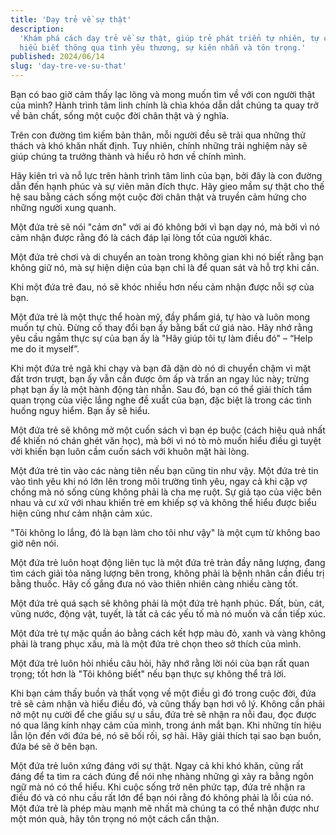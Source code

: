 ```yaml
---
title: 'Dạy trẻ về sự thật'
description:
  'Khám phá cách dạy trẻ về sự thật, giúp trẻ phát triển tự nhiên, tự chủ và
  hiểu biết thông qua tình yêu thương, sự kiên nhẫn và tôn trọng.'
published: 2024/06/14
slug: 'day-tre-ve-su-that'
---
```


Bạn có bao giờ cảm thấy lạc lõng và mong muốn tìm về với con người thật của
mình? Hành trình tâm linh chính là chìa khóa dẫn dắt chúng ta quay trở về bản
chất, sống một cuộc đời chân thật và ý nghĩa.

Trên con đường tìm kiếm bản thân, mỗi người đều sẽ trải qua những thử thách và
khó khăn nhất định. Tuy nhiên, chính những trải nghiệm này sẽ giúp chúng ta
trưởng thành và hiểu rõ hơn về chính mình.

Hãy kiên trì và nỗ lực trên hành trình tâm linh của bạn, bởi đây là con đường
dẫn đến hạnh phúc và sự viên mãn đích thực. Hãy gieo mầm sự thật cho thế hệ sau
bằng cách sống một cuộc đời chân thật và truyền cảm hứng cho những người xung
quanh.

Một đứa trẻ sẽ nói "cảm ơn" với ai đó không bởi vì bạn dạy nó, mà bởi vì nó cảm
nhận được rằng đó là cách đáp lại lòng tốt của người khác.

Một đứa trẻ chơi và di chuyển an toàn trong không gian khi nó biết rằng bạn
không giữ nó, mà sự hiện diện của bạn chỉ là để quan sát và hỗ trợ khi cần.

Khi một đứa trẻ đau, nó sẽ khóc nhiều hơn nếu cảm nhận được nỗi sợ của bạn.

Một đứa trẻ là một thực thể hoàn mỹ, đầy phẩm giá, tự hào và luôn mong muốn tự
chủ. Đừng cố thay đổi bạn ấy bằng bất cứ giá nào. Hãy nhớ rằng yêu cầu ngầm thực
sự của bạn ấy là "Hãy giúp tôi tự làm điều đó" – “Help me do it myself”.

Khi một đứa trẻ ngã khi chạy và bạn đã dặn dò nó di chuyển chậm vì mặt đất trơn
trượt, bạn ấy vẫn cần được ôm ấp và trấn an ngay lúc này; trừng phạt bạn ấy là
một hành động tàn nhẫn. Sau đó, bạn có thể giải thích tầm quan trọng của việc
lắng nghe đề xuất của bạn, đặc biệt là trong các tình huống nguy hiểm. Bạn ấy sẽ
hiểu.

Một đứa trẻ sẽ không mở một cuốn sách vì bạn ép buộc (cách hiệu quả nhất để
khiến nó chán ghét văn học), mà bởi vì nó tò mò muốn hiểu điều gì tuyệt vời
khiến bạn luôn cầm cuốn sách với khuôn mặt hài lòng.

Một đứa trẻ tin vào các nàng tiên nếu bạn cũng tin như vậy. Một đứa trẻ tin vào
tình yêu khi nó lớn lên trong môi trường tình yêu, ngay cả khi cặp vợ chồng mà
nó sống cùng không phải là cha mẹ ruột. Sự giả tạo của việc bên nhau và cư xử
với nhau khiến trẻ em khiếp sợ và không thể hiểu được biểu hiện cũng như cảm
nhận cảm xúc.

"Tôi không lo lắng, đó là bạn làm cho tôi như vậy" là một cụm từ không bao giờ
nên nói.

Một đứa trẻ luôn hoạt động liên tục là một đứa trẻ tràn đầy năng lượng, đang tìm
cách giải tỏa năng lượng bên trong, không phải là bệnh nhân cần điều trị bằng
thuốc. Hãy cố gắng đưa nó vào thiên nhiên càng nhiều càng tốt.

Một đứa trẻ quá sạch sẽ không phải là một đứa trẻ hạnh phúc. Đất, bùn, cát, vũng
nước, động vật, tuyết, là tất cả các yếu tố mà nó muốn và cần tiếp xúc.

Một đứa trẻ tự mặc quần áo bằng cách kết hợp màu đỏ, xanh và vàng không phải là
trang phục xấu, mà là một đứa trẻ chọn theo sở thích của mình.

Một đứa trẻ luôn hỏi nhiều câu hỏi, hãy nhớ rằng lời nói của bạn rất quan trọng;
tốt hơn là "Tôi không biết" nếu bạn thực sự không thể trả lời.

Khi bạn cảm thấy buồn và thất vọng về một điều gì đó trong cuộc đời, đứa trẻ sẽ
cảm nhận và hiểu điều đó, và cũng thấy bạn hơi vô lý. Không cần phải nở một nụ
cười để che giấu sự u sầu, đứa trẻ sẽ nhận ra nỗi đau, đọc được nó qua lăng kính
nhạy cảm của mình, trong ánh mắt bạn. Khi những tín hiệu lẫn lộn đến với đứa bé,
nó sẽ bối rối, sợ hãi. Hãy giải thích tại sao bạn buồn, đứa bé sẽ ở bên bạn.

Một đứa trẻ luôn xứng đáng với sự thật. Ngay cả khi khó khăn, cũng rất đáng để
ta tìm ra cách đúng để nói nhẹ nhàng những gì xảy ra bằng ngôn ngữ mà nó có thể
hiểu. Khi cuộc sống trở nên phức tạp, đứa trẻ nhận ra điều đó và có nhu cầu rất
lớn để bạn nói rằng đó không phải là lỗi của nó. Một đứa trẻ là phép màu mạnh mẽ
nhất mà chúng ta có thể nhận được như một món quà, hãy tôn trọng nó một cách cẩn
thận.
